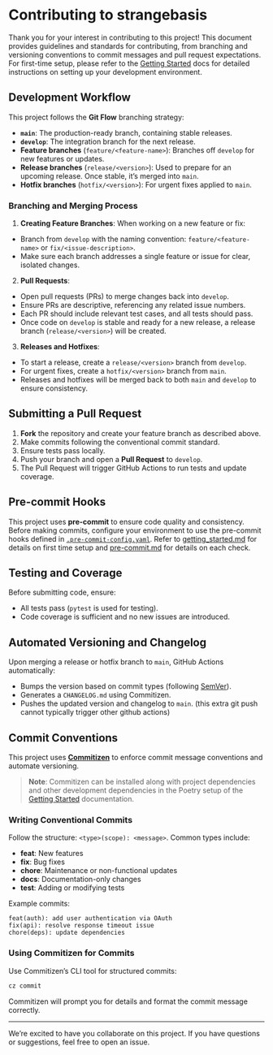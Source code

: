 # Contributing to strangebasis

Thank you for your interest in contributing to this project! This document provides guidelines and standards for contributing, from branching and versioning conventions to commit messages and pull request expectations.
For first-time setup, please refer to the [Getting Started](getting_started.md) docs for detailed instructions on setting up your development environment.

## Development Workflow

This project follows the **Git Flow** branching strategy:

- **`main`**: The production-ready branch, containing stable releases.
- **`develop`**: The integration branch for the next release.
- **Feature branches** (`feature/<feature-name>`): Branches off `develop` for new features or updates.
- **Release branches** (`release/<version>`): Used to prepare for an upcoming release. Once stable, it’s merged into `main`.
- **Hotfix branches** (`hotfix/<version>`): For urgent fixes applied to `main`.

### Branching and Merging Process

1. **Creating Feature Branches**: When working on a new feature or fix:

- Branch from `develop` with the naming convention: `feature/<feature-name>` or `fix/<issue-description>`.
- Make sure each branch addresses a single feature or issue for clear, isolated changes.

2. **Pull Requests**:

- Open pull requests (PRs) to merge changes back into `develop`.
- Ensure PRs are descriptive, referencing any related issue numbers.
- Each PR should include relevant test cases, and all tests should pass.
- Once code on `develop` is stable and ready for a new release, a release branch (`release/<version>`) will be created.

3. **Releases and Hotfixes**:

- To start a release, create a `release/<version>` branch from `develop`.
- For urgent fixes, create a `hotfix/<version>` branch from `main`.
- Releases and hotfixes will be merged back to both `main` and `develop` to ensure consistency.

## Submitting a Pull Request

1. **Fork** the repository and create your feature branch as described above.
2. Make commits following the conventional commit standard.
3. Ensure tests pass locally.
4. Push your branch and open a **Pull Request** to `develop`.
5. The Pull Request will trigger GitHub Actions to run tests and update coverage.

## Pre-commit Hooks

This project uses **pre-commit** to ensure code quality and consistency. Before making commits, configure your environment to use the pre-commit hooks defined in [`.pre-commit-config.yaml`](../.pre-commit-config.yaml).
Refer to [getting_started.md](getting_started.md) for details on first time setup and [pre-commit.md](pre-commit.md) for details on each check.

## Testing and Coverage

Before submitting code, ensure:

- All tests pass (`pytest` is used for testing).
- Code coverage is sufficient and no new issues are introduced.

## Automated Versioning and Changelog

Upon merging a release or hotfix branch to `main`, GitHub Actions automatically:

- Bumps the version based on commit types (following [SemVer](https://semver.org/)).
- Generates a `CHANGELOG.md` using Commitizen.
- Pushes the updated version and changelog to `main`. (this extra git push cannot typically trigger other github actions)

## Commit Conventions

This project uses **[Commitizen](https://github.com/commitizen-tools/commitizen)** to enforce commit message conventions and automate versioning.

> **Note**: Commitizen can be installed along with project dependencies and other development dependencies in the Poetry setup of the [Getting Started](getting_started.md) documentation.

### Writing Conventional Commits

Follow the structure: `<type>(scope): <message>`. Common types include:

- **feat**: New features
- **fix**: Bug fixes
- **chore**: Maintenance or non-functional updates
- **docs**: Documentation-only changes
- **test**: Adding or modifying tests

Example commits:

```plaintext
feat(auth): add user authentication via OAuth
fix(api): resolve response timeout issue
chore(deps): update dependencies
```

### Using Commitizen for Commits

Use Commitizen’s CLI tool for structured commits:

```bash
cz commit
```

Commitizen will prompt you for details and format the commit message correctly.

---

We’re excited to have you collaborate on this project. If you have questions or suggestions, feel free to open an issue.
